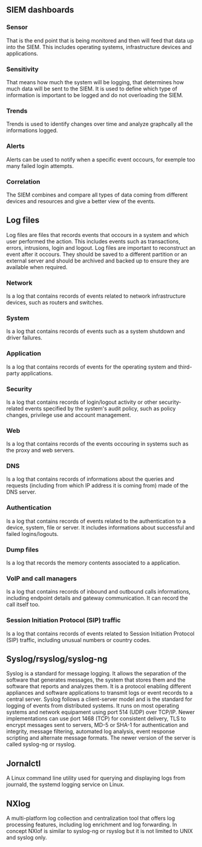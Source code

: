 ## SIEM dashboards
### Sensor
That is the end point that is being monitored and then will feed that data up into the SIEM. This includes operating systems, infrastructure devices and applications.
### Sensitivity
That means how much the system will be logging, that determines how much data will be sent to the SIEM. It is used to define which type of information is important to be logged and do not overloading the SIEM.
### Trends
Trends is used to identify changes over time and analyze graphcally all the informations logged.
### Alerts
Alerts can be used to notify when a specific event occours, for exemple too many failed login attempts.
### Correlation
The SIEM combines and compare all types of data coming from different devices and resources and give a better view of the events.

## Log files
Log files are files that records events that occours in a system and which user performed the action. This includes events such as transactions, errors, intrusions, login and logout. Log files are important to reconstruct an event after it occours. They should be saved to a different partition or an external server and should be archived and backed up to ensure they are available when required.
### Network
Is a log that contains records of events related to network infrastructure devices, such as routers and switches.
### System
Is a log that contains records of events such as a system shutdown and driver failures.
### Application
Is a log that contains records of events for the operating system and third-party applications.
### Security
Is a log that contains records of login/logout activity or other security-related events specified by the system's audit policy, such as policy changes, privilege use and account management.
### Web
Is a log that contains records of the events occouring in systems such as the proxy and web servers.
### DNS
Is a log that contains records of informations about the queries and requests (including from which IP address it is coming from) made of the DNS server.
### Authentication
Is a log that contains records of events related to the authentication to a device, system, file or server. It includes informations about successful and failed logins/logouts.
### Dump files
Is a log that records the memory contents associated to a application.
### VoIP and call managers
Is a log that contains records of inbound and outbound calls informations, including endpoint details and gateway communication. It can record the call itself too.
### Session Initiation Protocol (SIP) traffic
Is a log that contains records of events related to Session Initiation Protocol (SIP) traffic, including unusual numbers or country codes.


## Syslog/rsyslog/syslog-ng
Syslog is a standard for message logging. It allows the separation of the software that generates messages, the system that stores them and the software that reports and analyzes them. It is a protocol enabling different appliances and software applications to transmit logs or event records to a central server. Syslog follows a client-server model and is the standard for logging of events from distributed systems. It runs on most operating systems and network equipament using port 514 (UDP) over TCP/IP. Newer implementations can use ṕort 1468 (TCP) for consistent delivery, TLS to encrypt messages sent to servers, MD-5 or SHA-1 for authentication and integrity, message filtering, automated log analysis, event response scripting and alternate message formats. The newer version of the server is called syslog-ng or rsyslog.

## Jornalctl
A Linux command line utility used for querying and displaying logs from journald, the systemd logging service on Linux.

## NXlog
A multi-platform log collection and centralization tool that offers log processing features, including log enrichment and log forwarding. In concept NXlof is similar to syslog-ng or rsyslog but it is not limited to UNIX and syslog only.
